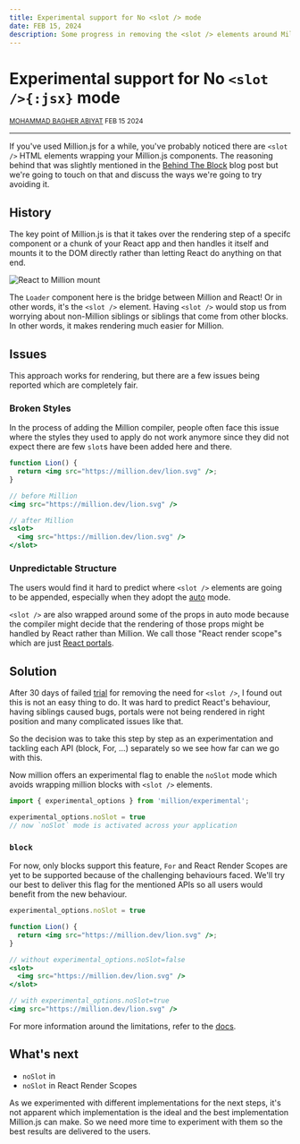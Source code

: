 ```yaml
---
title: Experimental support for No <slot /> mode
date: FEB 15, 2024
description: Some progress in removing the <slot /> elements around Million.js blocks.
---
```


<div className="flex flex-col items-center gap-4">

# Experimental support for No `<slot />{:jsx}` mode 
  <small>[MOHAMMAD BAGHER ABIYAT](https://twitter.com/aslemammadam) FEB 15 2024</small>
</div>

---

If you've used Million.js for a while, you've probably noticed there are `<slot />` HTML elements wrapping your Million.js components. The reasoning behind that was slightly mentioned in the [Behind The Block](/blog/behind-the-block) blog post but we're going to touch on that and discuss the ways we're going to try avoiding it.

## History

The key point of Million.js is that it takes over the rendering step of a specifc component or a chunk of your React app and then handles it itself and mounts it to the DOM directly rather than letting React do anything on that end.


![React to Million mount](/react-to-million.png)

The `Loader` component here is the bridge between Million and React! Or in other words, it's the `<slot />` element. Having `<slot />` would stop us from worrying about non-Million siblings or siblings that come from other blocks. In other words, it makes rendering much easier for Million.  


## Issues
This approach works for rendering, but there are a few issues being reported which are completely fair.
### Broken Styles

In the process of adding the Million compiler, people often face this issue where the styles they used to apply do not work anymore since they did not expect there are few `slot`s have been added here and there.


```jsx
function Lion() {
  return <img src="https://million.dev/lion.svg" />;
}

// before Million
<img src="https://million.dev/lion.svg" />

// after Million
<slot>
  <img src="https://million.dev/lion.svg" />
</slot>
```

### Unpredictable Structure

The users would find it hard to predict where `<slot />` elements are going to be appended, especially when they adopt the [auto](/docs/automatic) mode. 

`<slot />` are also wrapped around some of the props in auto mode because the compiler might decide that the rendering of those props might be handled by React rather than Million. We call those "React render scope"s which are just [React portals](https://react.dev/reference/react-dom/createPortal).
 
## Solution

After 30 days of failed [trial](https://github.com/aidenybai/million/pull/858) for removing the need for `<slot />`, I found out this is not an easy thing to do. It was hard to predict React's behaviour, having siblings caused bugs, portals were not being rendered in right position and many complicated issues like that.

So the decision was to take this step by step as an experimentation and tackling each API (block, For, ...) separately so we see how far can we go with this. 

Now million offers an experimental flag to enable the `noSlot` mode which avoids wrapping million blocks with `<slot />` elements. 

```js
import { experimental_options } from 'million/experimental';

experimental_options.noSlot = true
// now `noSlot` mode is activated across your application  
```

### `block`
For now, only blocks support this feature, `For` and React Render Scopes are yet to be supported because of the challenging behaviours faced. We'll try our best to deliver this flag for the mentioned APIs so all users would benefit from the new behaviour.

```jsx
experimental_options.noSlot = true

function Lion() {
  return <img src="https://million.dev/lion.svg" />;
}

// without experimental_options.noSlot=false
<slot>
  <img src="https://million.dev/lion.svg" />
</slot>

// with experimental_options.noSlot=true
<img src="https://million.dev/lion.svg" />
```
  
For more information around the limitations, refer to the [docs](/docs/experimental). 

## What's next
- `noSlot` in <For />
- `noSlot` in React Render Scopes

As we experimented with different implementations for the next steps, it's not apparent which implementation is the ideal and the best implementation Million.js can make. So we need more time to experiment with them so the best results are delivered to the users.